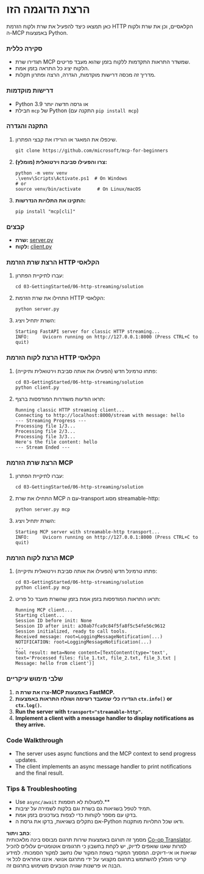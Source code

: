 <!--
CO_OP_TRANSLATOR_METADATA:
{
  "original_hash": "4c4da5949611d91b06d8a5d450aae8d6",
  "translation_date": "2025-06-13T02:02:53+00:00",
  "source_file": "03-GettingStarted/06-http-streaming/solution/python/README.md",
  "language_code": "he"
}
-->
# הרצת הדוגמה הזו

כאן תמצאו כיצד להפעיל את שרת ולקוח הזרמת HTTP הקלאסיים, וכן את שרת ולקוח ה-MCP באמצעות Python.

### סקירה כללית

- תגדירו שרת MCP שמשדר התראות התקדמות ללקוח בזמן שהוא מעבד פריטים.
- הלקוח יציג כל התראה בזמן אמת.
- מדריך זה מכסה דרישות מוקדמות, הגדרה, הרצה ופתרון תקלות.

### דרישות מוקדמות

- Python 3.9 או גרסה חדשה יותר
- חבילת `mcp` של Python (התקנה עם `pip install mcp`)

### התקנה והגדרה

1. שיכפלו את המאגר או הורידו את קבצי הפתרון.

   ```pwsh
   git clone https://github.com/microsoft/mcp-for-beginners
   ```

1. **צרו והפעילו סביבת וירטואלית (מומלץ):**

   ```pwsh
   python -m venv venv
   .\venv\Scripts\Activate.ps1  # On Windows
   # or
   source venv/bin/activate      # On Linux/macOS
   ```

1. **התקינו את התלויות הנדרשות:**

   ```pwsh
   pip install "mcp[cli]"
   ```

### קבצים

- **שרת:** [server.py](../../../../../../03-GettingStarted/06-http-streaming/solution/python/server.py)
- **לקוח:** [client.py](../../../../../../03-GettingStarted/06-http-streaming/solution/python/client.py)

### הרצת שרת הזרמת HTTP הקלאסי

1. עברו לתיקיית הפתרון:

   ```pwsh
   cd 03-GettingStarted/06-http-streaming/solution
   ```

2. התחילו את שרת הזרמת HTTP הקלאסי:

   ```pwsh
   python server.py
   ```

3. השרת יתחיל ויציג:

   ```
   Starting FastAPI server for classic HTTP streaming...
   INFO:     Uvicorn running on http://127.0.0.1:8000 (Press CTRL+C to quit)
   ```

### הרצת לקוח הזרמת HTTP הקלאסי

1. פתחו טרמינל חדש (הפעילו את אותה סביבת וירטואלית ותיקייה):

   ```pwsh
   cd 03-GettingStarted/06-http-streaming/solution
   python client.py
   ```

2. תראו הודעות משודרות המודפסות ברצף:

   ```text
   Running classic HTTP streaming client...
   Connecting to http://localhost:8000/stream with message: hello
   --- Streaming Progress ---
   Processing file 1/3...
   Processing file 2/3...
   Processing file 3/3...
   Here's the file content: hello
   --- Stream Ended ---
   ```

### הרצת שרת הזרמת MCP

1. עברו לתיקיית הפתרון:
   ```pwsh
   cd 03-GettingStarted/06-http-streaming/solution
   ```
2. התחילו את שרת MCP עם ה-transport מסוג streamable-http:
   ```pwsh
   python server.py mcp
   ```
3. השרת יתחיל ויציג:
   ```
   Starting MCP server with streamable-http transport...
   INFO:     Uvicorn running on http://127.0.0.1:8000 (Press CTRL+C to quit)
   ```

### הרצת לקוח הזרמת MCP

1. פתחו טרמינל חדש (הפעילו את אותה סביבת וירטואלית ותיקייה):
   ```pwsh
   cd 03-GettingStarted/06-http-streaming/solution
   python client.py mcp
   ```
2. תראו התראות המודפסות בזמן אמת בזמן שהשרת מעבד כל פריט:
   ```
   Running MCP client...
   Starting client...
   Session ID before init: None
   Session ID after init: a30ab7fca9c84f5fa8f5c54fe56c9612
   Session initialized, ready to call tools.
   Received message: root=LoggingMessageNotification(...)
   NOTIFICATION: root=LoggingMessageNotification(...)
   ...
   Tool result: meta=None content=[TextContent(type='text', text='Processed files: file_1.txt, file_2.txt, file_3.txt | Message: hello from client')]
   ```

### שלבי מימוש עיקריים

1. **צרו את שרת ה-MCP באמצעות FastMCP.**
2. **הגדירו כלי שמעבד רשימה ושולח התראות באמצעות `ctx.info()` or `ctx.log()`.**
3. **Run the server with `transport="streamable-http"`.**
4. **Implement a client with a message handler to display notifications as they arrive.**

### Code Walkthrough
- The server uses async functions and the MCP context to send progress updates.
- The client implements an async message handler to print notifications and the final result.

### Tips & Troubleshooting

- Use `async/await` לפעולות לא חוסמות.**
- תמיד לטפל בשגיאות גם בשרת וגם בלקוח לשמירה על יציבות.
- בדקו עם מספר לקוחות כדי לצפות בעדכונים בזמן אמת.
- אם נתקלים בשגיאות, בדקו את גרסת ה-Python ודאו שכל התלויות מותקנות.

**כתב ויתור**:  
מסמך זה תורגם באמצעות שירות תרגום מבוסס בינה מלאכותית [Co-op Translator](https://github.com/Azure/co-op-translator). למרות שאנו שואפים לדיוק, יש לקחת בחשבון כי תרגומים אוטומטיים עלולים להכיל שגיאות או אי-דיוקים. המסמך המקורי בשפת המקור שלו נחשב למקור הסמכותי. למידע קריטי מומלץ להשתמש בתרגום מקצועי על ידי מתרגם אנושי. איננו אחראים לכל אי הבנה או פרשנות שגויה הנובעים משימוש בתרגום זה.